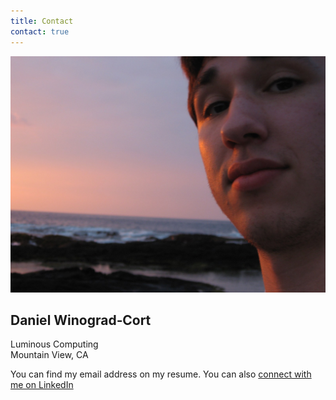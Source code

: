 ```yaml
---
title: Contact
contact: true
---
```


<div class="overlay">

<img class="contactimage" src="/images/Dan_hawaiian_sunset_flip_1600.jpg" alt="" />

<overlayText>
  <h2><bigname>Daniel Winograd‑Cort</bigname></h2>
  Luminous Computing<br>
  Mountain View, CA
</overlayText>
</div>

You can find my email address on my resume.
You can also [connect with me on LinkedIn](https://www.linkedin.com/in/danwc)
